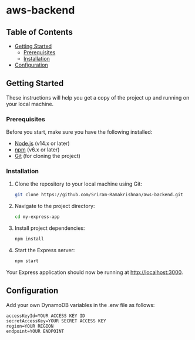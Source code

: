 # aws-backend

## Table of Contents
- [Getting Started](#getting-started)
  - [Prerequisites](#prerequisites)
  - [Installation](#installation)
- [Configuration](#configuration)
## Getting Started

These instructions will help you get a copy of the project up and running on your local machine.

### Prerequisites

Before you start, make sure you have the following installed:

- [Node.js](https://nodejs.org/) (v14.x or later)
- [npm](https://www.npmjs.com/) (v6.x or later)
- [Git](https://git-scm.com/) (for cloning the project)

### Installation

1. Clone the repository to your local machine using Git:

   ```bash
   git clone https://github.com/Sriram-Ramakrishnan/aws-backend.git
   ```

2. Navigate to the project directory:

   ```bash
   cd my-express-app
   ```

3. Install project dependencies:

   ```bash
   npm install
   ```

4. Start the Express server:

   ```bash
   npm start
   ```

Your Express application should now be running at [http://localhost:3000](http://localhost:3000).


## Configuration

Add your own DynamoDB variables in the .env file as follows:
```
accessKeyId=YOUR ACCESS KEY ID
secretAccessKey=YOUR SECRET ACCESS KEY
region=YOUR REGION
endpoint=YOUR ENDPOINT
```